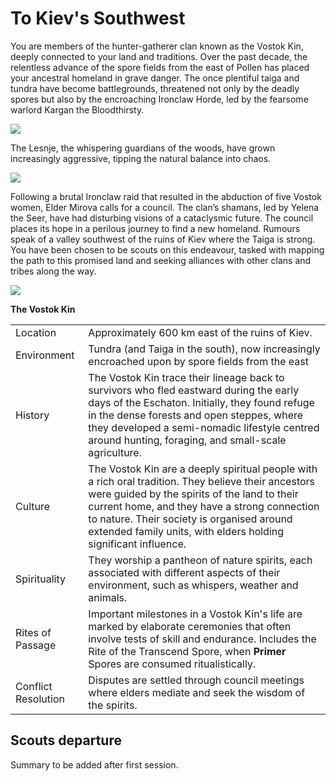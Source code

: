 # To Kiev's Southwest

You are members of the hunter-gatherer clan known as the Vostok Kin, deeply connected to your land and traditions. Over the past decade, the relentless advance of the spore fields from the east of Pollen has placed your ancestral homeland in grave danger. The once plentiful taiga and tundra have become battlegrounds, threatened not only by the deadly spores but also by the encroaching Ironclaw Horde, led by the fearsome warlord Kargan the Bloodthirsty.

![](https://i.imgur.com/ASdDRAT.png)

The Lesnje, the whispering guardians of the woods, have grown increasingly aggressive, tipping the natural balance into chaos.

![](https://i.imgur.com/2CzntVF.png)

Following a brutal Ironclaw raid that resulted in the abduction of five Vostok women, Elder Mirova calls for a council. The clan’s shamans, led by Yelena the Seer, have had disturbing visions of a cataclysmic future. The council places its hope in a perilous journey to find a new homeland. Rumours speak of a valley southwest of the ruins of Kiev where the Taiga is strong. You have been chosen to be scouts on this endeavour, tasked with mapping the path to this promised land and seeking alliances with other clans and tribes along the way.

![](https://i.imgur.com/1t8KbCs.png)

**The Vostok Kin**

|                     |                                                                                                                                                                                                                                                                                                                      |
| ------------------- | -------------------------------------------------------------------------------------------------------------------------------------------------------------------------------------------------------------------------------------------------------------------------------------------------------------------- |
| Location            | Approximately 600 km east of the ruins of Kiev.                                                                                                                                                                                                                                                                      |
| Environment         | Tundra (and Taiga in the south), now increasingly encroached upon by spore fields from the east                                                                                                                                                                                                                      |
| History             | The Vostok Kin trace their lineage back to survivors who fled eastward during the early days of the Eschaton. Initially, they found refuge in the dense forests and open steppes, where they developed a semi-nomadic lifestyle centred around hunting, foraging, and small-scale agriculture.                       |
| Culture             | The Vostok Kin are a deeply spiritual people with a rich oral tradition. They believe their ancestors were guided by the spirits of the land to their current home, and they have a strong connection to nature. Their society is organised around extended family units, with elders holding significant influence. |
| Spirituality        | They worship a pantheon of nature spirits, each associated with different aspects of their environment, such as whispers, weather and animals.                                                                                                                                                                       |
| Rites of Passage    | Important milestones in a Vostok Kin's life are marked by elaborate ceremonies that often involve tests of skill and endurance. Includes the Rite of the Transcend Spore, when **Primer** Spores are consumed ritualistically.                                                                                       |
| Conflict Resolution | Disputes are settled through council meetings where elders mediate and seek the wisdom of the spirits.                                                                                                                                                                                                               |

## Scouts departure

Summary to be added after first session.
